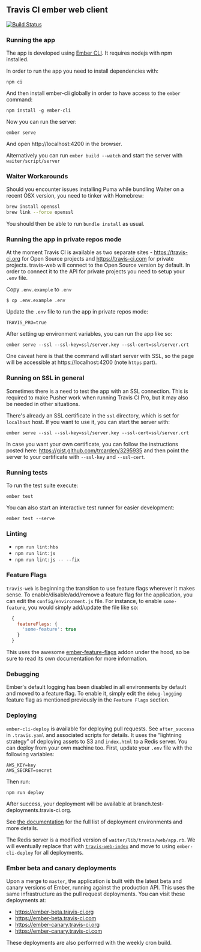 ## Travis CI ember web client

[![Build Status](https://travis-ci.org/travis-ci/travis-web.svg?branch=master)](https://travis-ci.org/travis-ci/travis-web)
### Running the app

The app is developed using [Ember CLI](http://ember-cli.com). It requires nodejs
with npm installed.

In order to run the app you need to install dependencies with:

    npm ci

And then install ember-cli globally in order to have access to the `ember` command:

    npm install -g ember-cli

Now you can run the server:

    ember serve

And open http://localhost:4200 in the browser.

Alternatively you can run `ember build --watch` and start the server with `waiter/script/server`

### Waiter Workarounds

Should you encounter issues installing Puma while bundling Waiter on a recent
OSX version, you need to tinker with Homebrew:

``` bash
brew install openssl
brew link --force openssl
```

You should then be able to run `bundle install` as usual.

### Running the app in private repos mode

At the moment Travis CI is available as two separate sites - https://travis-ci.org for Open Source
projects and https://travis-ci.com for private projects. travis-web will connect
to the Open Source version by default. In order to connect it to the API for private projects you need to setup your `.env` file.

Copy `.env.example` to `.env`

```
$ cp .env.example .env
```

Update the `.env` file to run the app in private repos mode:

```
TRAVIS_PRO=true
```

After setting up environment variables, you can run the app like so:

```
ember serve --ssl --ssl-key=ssl/server.key --ssl-cert=ssl/server.crt
```

One caveat here is that the command will start server with SSL, so the page will
be accessible at https://localhost:4200 (note `https` part).

### Running on SSL in general

Sometimes there is a need to test the app with an SSL connection. This is required
to make Pusher work when running Travis CI Pro, but it may also be needed in other
situations.

There's already an SSL certificate in the `ssl` directory, which is set for `localhost`
host. If you want to use it, you can start the server with:

```
ember serve --ssl --ssl-key=ssl/server.key --ssl-cert=ssl/server.crt
```

In case you want your own certificate, you can follow the instructions posted
here: https://gist.github.com/trcarden/3295935 and then point the server to your
certificate with `--ssl-key` and `--ssl-cert`.

### Running tests

To run the test suite execute:

    ember test

You can also start an interactive test runner for easier development:

    ember test --serve

### Linting

* `npm run lint:hbs`
* `npm run lint:js`
* `npm run lint:js -- --fix`

### Feature Flags

`travis-web` is beginning the transition to use feature flags wherever it makes
sense. To enable/disable/add/remove a feature flag for the application, you can
edit the `config/environment.js` file. For instance, to enable `some-feature`, you would
simply add/update the file like so:

```js
  {
    featureFlags: {
      'some-feature': true
    }
  }
```

This uses the awesome [ember-feature-flags](https://github.com/kategengler/ember-feature-flags) addon under the hood, so be sure to read its own
documentation for more information.

### Debugging

Ember's default logging has been disabled in all environments by default and
moved to a feature flag. To enable it, simply edit the `debug-logging` feature
flag as mentioned previously in the `Feature Flags` section.

### Deploying

`ember-cli-deploy` is available for deploying pull requests. See `after_success`
in `.travis.yaml` and associated scripts for details. It uses the “lightning
strategy” of deploying assets to S3 and `index.html` to a Redis server. You can
deploy from your own machine too. First, update your `.env` file with the following variables:

```
AWS_KEY=key
AWS_SECRET=secret
```
Then run:

```
npm run deploy
```

After success, your deployment will be available at branch.test-deployments.travis-ci.org.

See [the documentation](https://github.com/travis-pro/manual/pull/13) for the full list of
deployment environments and more details.

The Redis server is a modified version of `waiter/lib/travis/web/app.rb`. We will eventually replace
that with [`travis-web-index`](https://github.com/travis-ci/travis-web-index) and move to using
`ember-cli-deploy` for all deployments.

### Ember beta and canary deployments

Upon a merge to `master`, the application is built with the latest beta and canary versions
of Ember, running against the production API. This uses the same infrastructure as the
pull request deployments. You can visit these deployments at:
* https://ember-beta.travis-ci.org
* https://ember-beta.travis-ci.com
* https://ember-canary.travis-ci.org
* https://ember-canary.travis-ci.com

These deployments are also performed with the weekly cron build.

